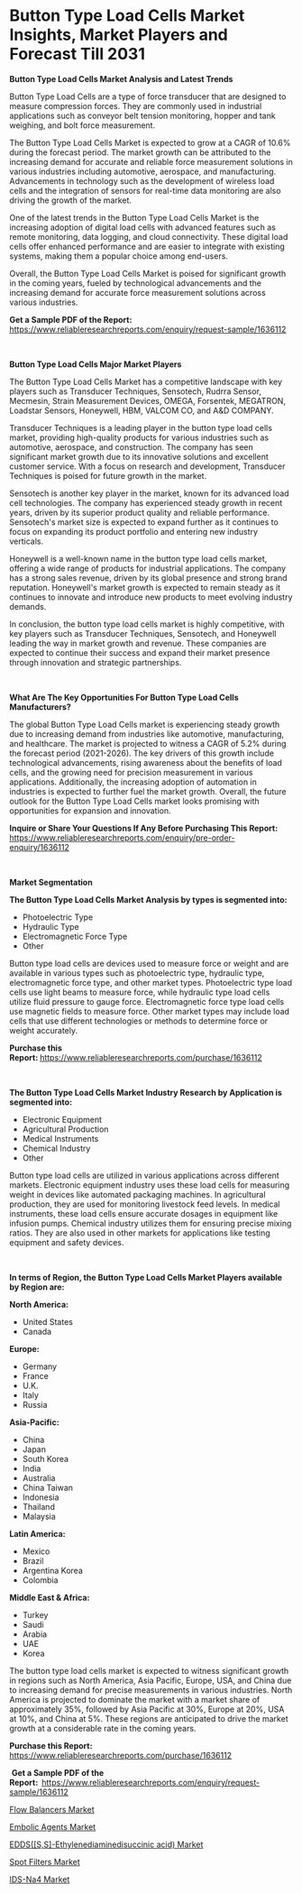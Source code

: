 <p><h1>Button Type Load Cells Market Insights, Market Players and Forecast Till 2031</h1></p><p><strong>Button Type Load Cells Market Analysis and Latest Trends</strong></p>
<p><p>Button Type Load Cells are a type of force transducer that are designed to measure compression forces. They are commonly used in industrial applications such as conveyor belt tension monitoring, hopper and tank weighing, and bolt force measurement.</p><p>The Button Type Load Cells Market is expected to grow at a CAGR of 10.6% during the forecast period. The market growth can be attributed to the increasing demand for accurate and reliable force measurement solutions in various industries including automotive, aerospace, and manufacturing. Advancements in technology such as the development of wireless load cells and the integration of sensors for real-time data monitoring are also driving the growth of the market.</p><p>One of the latest trends in the Button Type Load Cells Market is the increasing adoption of digital load cells with advanced features such as remote monitoring, data logging, and cloud connectivity. These digital load cells offer enhanced performance and are easier to integrate with existing systems, making them a popular choice among end-users.</p><p>Overall, the Button Type Load Cells Market is poised for significant growth in the coming years, fueled by technological advancements and the increasing demand for accurate force measurement solutions across various industries.</p></p>
<p><strong>Get a Sample PDF of the Report:&nbsp;</strong> <a href="https://www.reliableresearchreports.com/enquiry/request-sample/1636112">https://www.reliableresearchreports.com/enquiry/request-sample/1636112</a></p>
<p>&nbsp;</p>
<p><strong>Button Type Load Cells Major Market Players</strong></p>
<p><p>The Button Type Load Cells Market has a competitive landscape with key players such as Transducer Techniques, Sensotech, Rudrra Sensor, Mecmesin, Strain Measurement Devices, OMEGA, Forsentek, MEGATRON, Loadstar Sensors, Honeywell, HBM, VALCOM CO, and A&D COMPANY.</p><p>Transducer Techniques is a leading player in the button type load cells market, providing high-quality products for various industries such as automotive, aerospace, and construction. The company has seen significant market growth due to its innovative solutions and excellent customer service. With a focus on research and development, Transducer Techniques is poised for future growth in the market.</p><p>Sensotech is another key player in the market, known for its advanced load cell technologies. The company has experienced steady growth in recent years, driven by its superior product quality and reliable performance. Sensotech's market size is expected to expand further as it continues to focus on expanding its product portfolio and entering new industry verticals.</p><p>Honeywell is a well-known name in the button type load cells market, offering a wide range of products for industrial applications. The company has a strong sales revenue, driven by its global presence and strong brand reputation. Honeywell's market growth is expected to remain steady as it continues to innovate and introduce new products to meet evolving industry demands.</p><p>In conclusion, the button type load cells market is highly competitive, with key players such as Transducer Techniques, Sensotech, and Honeywell leading the way in market growth and revenue. These companies are expected to continue their success and expand their market presence through innovation and strategic partnerships.</p></p>
<p>&nbsp;</p>
<p><strong>What Are The Key Opportunities For Button Type Load Cells Manufacturers?</strong></p>
<p><p>The global Button Type Load Cells market is experiencing steady growth due to increasing demand from industries like automotive, manufacturing, and healthcare. The market is projected to witness a CAGR of 5.2% during the forecast period (2021-2026). The key drivers of this growth include technological advancements, rising awareness about the benefits of load cells, and the growing need for precision measurement in various applications. Additionally, the increasing adoption of automation in industries is expected to further fuel the market growth. Overall, the future outlook for the Button Type Load Cells market looks promising with opportunities for expansion and innovation.</p></p>
<p><strong>Inquire or Share Your Questions If Any Before Purchasing This Report:</strong> <a href="https://www.reliableresearchreports.com/enquiry/pre-order-enquiry/1636112">https://www.reliableresearchreports.com/enquiry/pre-order-enquiry/1636112</a></p>
<p>&nbsp;</p>
<p><strong>Market Segmentation</strong></p>
<p><strong>The Button Type Load Cells Market Analysis by types is segmented into:</strong></p>
<p><ul><li>Photoelectric Type</li><li>Hydraulic Type</li><li>Electromagnetic Force Type</li><li>Other</li></ul></p>
<p><p>Button type load cells are devices used to measure force or weight and are available in various types such as photoelectric type, hydraulic type, electromagnetic force type, and other market types. Photoelectric type load cells use light beams to measure force, while hydraulic type load cells utilize fluid pressure to gauge force. Electromagnetic force type load cells use magnetic fields to measure force. Other market types may include load cells that use different technologies or methods to determine force or weight accurately.</p></p>
<p><strong>Purchase this Report:&nbsp;</strong><a href="https://www.reliableresearchreports.com/purchase/1636112">https://www.reliableresearchreports.com/purchase/1636112</a></p>
<p>&nbsp;</p>
<p><strong>The Button Type Load Cells Market Industry Research by Application is segmented into:</strong></p>
<p><ul><li>Electronic Equipment</li><li>Agricultural Production</li><li>Medical Instruments</li><li>Chemical Industry</li><li>Other</li></ul></p>
<p><p>Button type load cells are utilized in various applications across different markets. Electronic equipment industry uses these load cells for measuring weight in devices like automated packaging machines. In agricultural production, they are used for monitoring livestock feed levels. In medical instruments, these load cells ensure accurate dosages in equipment like infusion pumps. Chemical industry utilizes them for ensuring precise mixing ratios. They are also used in other markets for applications like testing equipment and safety devices.</p></p>
<p>&nbsp;</p>
<p><strong>In terms of Region, the Button Type Load Cells Market Players available by Region are:</strong></p>
<p>
    <p> <strong> North America: </strong>
        <ul>
            <li>United States</li>
            <li>Canada</li>
        </ul>
        </p> 
    <p> <strong> Europe: </strong>
        <ul>
            <li>Germany</li>
            <li>France</li>
            <li>U.K.</li>
            <li>Italy</li>
            <li>Russia</li>
        </ul>
        </p> 
    <p> <strong> Asia-Pacific: </strong>
        <ul>
            <li>China</li>
            <li>Japan</li>
            <li>South Korea</li>
            <li>India</li>
            <li>Australia</li>
            <li>China Taiwan</li>
            <li>Indonesia</li>
            <li>Thailand</li>
            <li>Malaysia</li>
        </ul>
        </p> 
    <p> <strong> Latin America: </strong>
        <ul>
            <li>Mexico</li>
            <li>Brazil</li>
            <li>Argentina Korea</li>
            <li>Colombia</li>
        </ul>
        </p> 
    <p> <strong> Middle East & Africa: </strong>
        <ul>
            <li>Turkey</li>
            <li>Saudi</li>
            <li>Arabia</li>
            <li>UAE</li>
            <li>Korea</li>
        </ul>
    </p>
    </p>
<p><p>The button type load cells market is expected to witness significant growth in regions such as North America, Asia Pacific, Europe, USA, and China due to increasing demand for precise measurements in various industries. North America is projected to dominate the market with a market share of approximately 35%, followed by Asia Pacific at 30%, Europe at 20%, USA at 10%, and China at 5%. These regions are anticipated to drive the market growth at a considerable rate in the coming years.</p></p>
<p><strong>Purchase this Report: </strong><a href="https://www.reliableresearchreports.com/purchase/1636112">https://www.reliableresearchreports.com/purchase/1636112</a></p>
<p>&nbsp;<strong>Get a Sample PDF of the Report:&nbsp;&nbsp;</strong><a href="https://www.reliableresearchreports.com/enquiry/request-sample/1636112">https://www.reliableresearchreports.com/enquiry/request-sample/1636112</a></p>
<p><strong></strong></p>
<p><p><a href="https://issuu.com/reportprime-2/docs/flow-balancers-market-size-2030.pptx">Flow Balancers Market</a></p><p><a href="https://medium.com/@benjaminrice16/embolic-agents-market-furnishes-information-on-market-share-market-trends-and-market-growth-51dfde251e1f">Embolic Agents Market</a></p><p><a href="https://github.com/johnbach50/Market-Research-Report-List-1/blob/main/eddsss-ethylenediaminedisuccinic-acid-market.md">EDDS([S,S]-Ethylenediaminedisuccinic acid) Market</a></p><p><a href="https://issuu.com/reportprime-2/docs/spot-filters-market-size-2030.pptx">Spot Filters Market</a></p><p><a href="https://github.com/lylyparadise/Market-Research-Report-List-1/blob/main/ids-na4-market.md">IDS-Na4 Market</a></p></p>